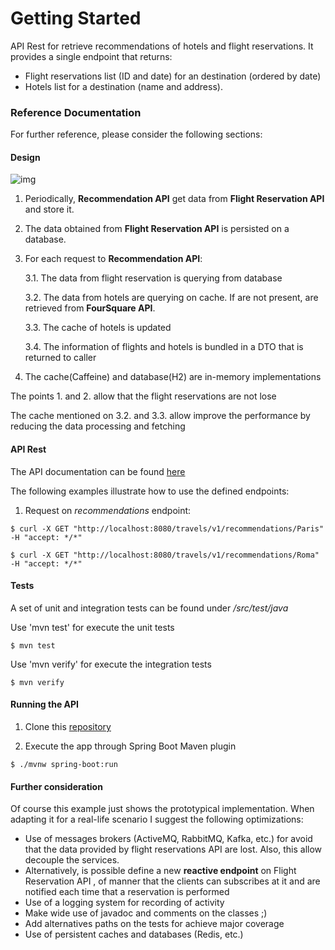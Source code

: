 # Getting Started

API Rest for retrieve recommendations of hotels and flight reservations. It provides a single endpoint that returns:

* Flight reservations list (ID and date) for an destination (ordered by date)
* Hotels list for a destination (name and address).

### Reference Documentation
For further reference, please consider the following sections:

#### Design

![img](https://i.imgur.com/Fh1Y6O0.png)

1. Periodically, **Recommendation API** get data from **Flight Reservation API** and store it. 

2. The data obtained from **Flight Reservation API** is persisted on a database. 

3. For each request to **Recommendation API**:

   3.1. The data from flight reservation is querying from database
	 
   3.2. The data from hotels are querying on cache. If are not present, are retrieved from **FourSquare API**. 
   
   3.3. The cache of hotels is updated 
   
   3.4. The information of flights and hotels is bundled in a DTO that is returned to caller
   

4. The cache(Caffeine) and database(H2) are in-memory implementations

The points 1. and 2. allow that the flight reservations are not lose

The cache mentioned on 3.2. and 3.3. allow improve the performance by reducing the data processing and fetching


#### API Rest

The API documentation can be found [here](http://localhost:8080/swagger-ui.html#)

The following examples illustrate how to use the defined endpoints:

1. Request on *recommendations* endpoint:

`$ curl -X GET "http://localhost:8080/travels/v1/recommendations/Paris" -H "accept: */*"`

`$ curl -X GET "http://localhost:8080/travels/v1/recommendations/Roma" -H "accept: */*"`

#### Tests

A set of unit and integration tests can be found under */src/test/java*

Use 'mvn test' for execute the unit tests  

`$ mvn test`

Use 'mvn verify' for execute the integration tests

`$ mvn verify`


#### Running the API

1. Clone this [repository](https://github.com/jpOlivo/travel-agency)

2. Execute the app through Spring Boot Maven plugin

`$ ./mvnw spring-boot:run`


#### Further consideration
Of course this example just shows the prototypical implementation. When adapting it for a real-life scenario I suggest the following optimizations:

* Use of messages brokers (ActiveMQ, RabbitMQ, Kafka, etc.) for avoid that the data provided by flight reservations API are lost. Also, this allow decouple the services. 
* Alternatively, is possible define a new **reactive endpoint** on Flight Reservation API , of manner that the clients can subscribes at it and are notified each time that a reservation is performed 
* Use of a logging system for recording of activity 
* Make wide use of javadoc and comments on the classes ;)
* Add alternatives paths on the tests for achieve major coverage
* Use of persistent caches and databases (Redis, etc.)

